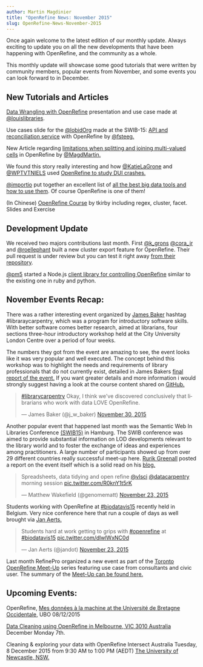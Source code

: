 ```yaml
---
author: Martin Magdinier
title: "OpenRefine News: November 2015"
slug: OpenRefine-News-November-2015 
---
```


Once again welcome to the latest edition of our monthly update. Always exciting to update you on all the new developments that have been happening with OpenRefine, and the community as a whole.

This monthly update will showcase some good tutorials that were written by community members, popular events from November, and some events you can look forward to in December.


## New Tutorials and Articles

[Data Wrangling with OpenRefine](http://www.slideshare.net/louislibraries/data-wrangling-with-open-refine) presentation and use case made at [@louislibraries](https://twitter.com/louislibraries).

Use cases slide for the [@lobidOrg](https://twitter.com/lobidOrg) made at the SWIB-15: [API and reconciliation service](http://hbz.github.io/slides/swib-15/#/28) with OpenRefine by [@fsteeg.](https://twitter.com/fsteeg)

New Article regarding [limitations when splitting and joining multi-valued cells](http://kb.refinepro.com/2015/11/split-multi-valued-cells-function-helps.html) in OpenRefine by [@MagdMartin.](https://twitter.com/MagdMartin)

We found this story really interesting and how [@KatieLaGrone](https://twitter.com/KatieLaGrone) and [@WPTVTNIELS](https://twitter.com/WPTVTNIELS) used [OpenRefine to study DUI crashes.](http://www.wptv.com/news/local-news/investigations/the-story-behind-the-story-dui-crashes-with-injuries-on-area-roads-and-intersections) 

[@importio](https://twitter.com/importio) put  together an excellent list of [all the best big data tools and how to use them](http://blog.import.io/post/all-the-best-big-data-tools-and-how-to-use-them). Of course OpenRefine is one of them! 
 
(In Chinese) [OpenRefine Course](http://zbryikt.github.io/openrefine-course/) by tkirby including regex, cluster, facet. Slides and Exercise



## Development Update

We received two majors contributions last month. 
First [@k_grons](https://twitter.com/k_grons) [@cora_jr](https://twitter.com/cora_jr) and [@roellephant](https://twitter.com/roellephant) built a new cluster export feature for OpenRefine. Their pull request is under review but you can test it right away [from their repository](https://github.com/amiaopensource/OpenRefine/releases/tag/2.6%2Bamia).

[@pm5](https://twitter.com/pm5) started a Node.js [client library for controlling OpenRefine](https://github.com/pm5/node-openrefine) similar to the existing one in ruby and python.



## November Events Recap:

There was a rather interesting event organized by [James Baker](https://twitter.com/j_w_baker) hashtag #libraraycarpentry, which was a program for introductory software skills. With better software comes better research, aimed at librarians, four sections three-hour introductory workshop held at the City University London Centre over a period of four weeks.

The numbers they got from the event are amazing to see, the event looks like it was very popular and well executed. The concept behind this workshop was to highlight the needs and requirements of library professionals that do not currently exist, detailed in James Bakers [final report of the event.](http://cradledincaricature.com/2015/12/01/library-carpentry-in-words-and-numbers-all-code-no-woodwork/) If you want greater details and more information i would strongly suggest having a look at the course content shared on [GitHub.](https://github.com/LibraryCarpentry/week-four-library-carpentry)  

<blockquote class="twitter-tweet" lang="en"><p lang="en" dir="ltr"><a href="https://twitter.com/hashtag/librarycarpentry?src=hash">#librarycarpentry</a> Okay, I think we&#39;ve discovered conclusively that librarians who work with data LOVE OpenRefine.</p>&mdash; James Baker (@j_w_baker) <a href="https://twitter.com/j_w_baker/status/671401692886355968">November 30, 2015</a></blockquote>
<script async src="//platform.twitter.com/widgets.js" charset="utf-8"></script>

Another popular event that happened last month was the Semantic Web In Libraries Conference  [(SWIB15)](http://swib.org/swib15/) in Hamburg. The SWIB conference was aimed to provide substantial information on LOD developments relevant to the library world and to foster the exchange of ideas and experiences among practitioners. A large number of participants showed up from over 29 different countries really successful meet-up here. [Rurik Greenall](https://twitter.com/brinxmat) posted a report on the event itself which is a solid read on his [blog.](https://brinxmat.wordpress.com/2015/11/26/swib15/)

<blockquote class="twitter-tweet" lang="en"><p lang="en" dir="ltr">Spreadsheets, data tidying and open refine <a href="https://twitter.com/vlsci">@vlsci</a> <a href="https://twitter.com/datacarpentry">@datacarpentry</a> morning session <a href="https://t.co/R0knY1t5rK">pic.twitter.com/R0knY1t5rK</a></p>&mdash; Matthew Wakefield (@genomematt) <a href="https://twitter.com/genomematt/status/668585580553375744">November 23, 2015</a></blockquote>
<script async src="//platform.twitter.com/widgets.js" charset="utf-8"></script>

Students working with OpenRefine at [#biodatavis15](https://twitter.com/hashtag/biodatavis15?src=hash) recently held in Belgium. Very nice conference here that run a couple of days as well brought via [Jan Aerts.](https://twitter.com/jandot)

<blockquote class="twitter-tweet" lang="en"><p lang="en" dir="ltr">Students hard at work getting to grips with <a href="https://twitter.com/hashtag/openrefine?src=hash">#openrefine</a> at <a href="https://twitter.com/hashtag/biodatavis15?src=hash">#biodatavis15</a> <a href="https://t.co/dlwlWxNC0d">pic.twitter.com/dlwlWxNC0d</a></p>&mdash; Jan Aerts (@jandot) <a href="https://twitter.com/jandot/status/668778423674871809">November 23, 2015</a></blockquote>
<script async src="//platform.twitter.com/widgets.js" charset="utf-8"></script>

Last month RefinePro organized a new event as part of the [Toronto OpenRefine Meet-Up](https://www.meetup.com/Toronto-OpenRefine-Meetup/) series featuring use case from consultants and civic user. The summary of the [Meet-Up can be found here.](http://refinepro.com/blog/toronto-openrefine-meet-up-review/)   


## Upcoming Events:

OpenRefine, [Mes données à la machine at the Université de Bretagne Occidentale,](http://www.univ-brest.fr/crbc/outils/Les_actualites/OpenRefine--Mes-donnees-a-la-machine.cid120624%20…%20@OpenRefine) UBO 08/12/2015

[Data Cleaning using OpenRefine in Melbourne, VIC 3010 Australia](https://www.eventbrite.com.au/e/data-cleaning-using-open-refine-registration-19527673798) December Monday 7th.

Cleaning & exploring your data with OpenRefine Intersect Australia Tuesday, 8 December 2015 from 9:30 AM to 1:00 PM (AEDT) [The University of Newcastle, NSW.](https://www.eventbrite.com.au/e/uon-cleaning-exploring-your-data-with-open-refine-registration-19374206774?ref=ebapi)


